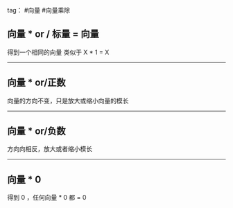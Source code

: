 tag： #向量 #向量乘除 


## 向量 * or / 标量 = 向量
得到一个相同的向量 类似于  X * 1 = X

***

## 向量 * or/正数
向量的方向不变，只是放大或缩小向量的模长

***

## 向量 * or/负数
方向向相反，放大或者缩小模长

***

## 向量 * 0 
得到 0 ，任何向量 * 0 都 = 0